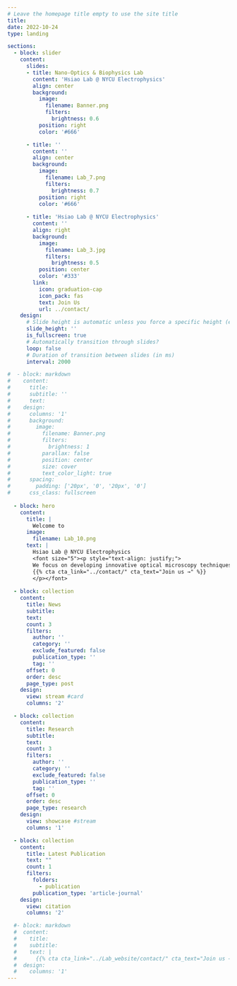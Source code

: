 ```yaml
---
# Leave the homepage title empty to use the site title
title: 
date: 2022-10-24
type: landing

sections:
  - block: slider
    content: 
      slides:
      - title: Nano-Optics & Biophysics Lab
        content: 'Hsiao Lab @ NYCU Electrophysics'
        align: center
        background:
          image:
            filename: Banner.png
            filters:
              brightness: 0.6
          position: right
          color: '#666'

      - title: ''
        content: ''
        align: center
        background:
          image:
            filename: Lab_7.png
            filters:
              brightness: 0.7
          position: right
          color: '#666'
          
      - title: 'Hsiao Lab @ NYCU Electrophysics'
        content: ''
        align: right
        background:
          image:
            filename: Lab_3.jpg
            filters:
              brightness: 0.5
          position: center
          color: '#333'
        link:
          icon: graduation-cap
          icon_pack: fas
          text: Join Us
          url: ../contact/
    design:
      # Slide height is automatic unless you force a specific height (e.g. '400px')
      slide_height: ''
      is_fullscreen: true
      # Automatically transition through slides?
      loop: false
      # Duration of transition between slides (in ms)
      interval: 2000

#  - block: markdown
#    content:
#      title:
#      subtitle: ''
#      text:
#    design:
#      columns: '1'
#      background:
#        image: 
#          filename: Banner.png
#          filters:
#            brightness: 1
#          parallax: false
#          position: center
#          size: cover
#          text_color_light: true
#      spacing:
#        padding: ['20px', '0', '20px', '0']
#      css_class: fullscreen
  
  - block: hero
    content:
      title: |
        Welcome to 
      image:
        filename: Lab_10.png
      text: |
        Hsiao Lab @ NYCU Electrophysics
        <font size="5"><p style="text-align: justify;">
        We focus on developing innovative optical microscopy techniques for quantitative biophysical measurements, offering new perspectives in biophysics research. 
        {{% cta cta_link="../contact/" cta_text="Join us →" %}}
        </p></font>
        
  - block: collection
    content:
      title: News
      subtitle:
      text:
      count: 3
      filters:
        author: ''
        category: ''
        exclude_featured: false
        publication_type: ''
        tag: ''
      offset: 0
      order: desc
      page_type: post
    design:
      view: stream #card
      columns: '2' 

  - block: collection
    content:
      title: Research
      subtitle:
      text:
      count: 3
      filters:
        author: ''
        category: ''
        exclude_featured: false
        publication_type: ''
        tag: ''
      offset: 0
      order: desc
      page_type: research
    design:
      view: showcase #stream
      columns: '1' 

  - block: collection
    content:
      title: Latest Publication
      text: ""
      count: 1
      filters:
        folders:
          - publication
        publication_type: 'article-journal'
    design:
      view: citation
      columns: '2'

  #- block: markdown
  #  content:
  #    title:
  #    subtitle:
  #    text: |
  #      {{% cta cta_link="../Lab_website/contact/" cta_text="Join us →" %}}
  #  design:
  #    columns: '1'
---
```

